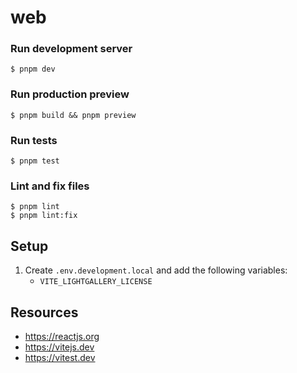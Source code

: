 # web

### Run development server
```
$ pnpm dev
```

### Run production preview
```
$ pnpm build && pnpm preview
```

### Run tests
```
$ pnpm test
```

### Lint and fix files
```
$ pnpm lint
$ pnpm lint:fix
```

## Setup
1. Create `.env.development.local` and add the following variables:
    - `VITE_LIGHTGALLERY_LICENSE`

## Resources
- https://reactjs.org
- https://vitejs.dev
- https://vitest.dev
